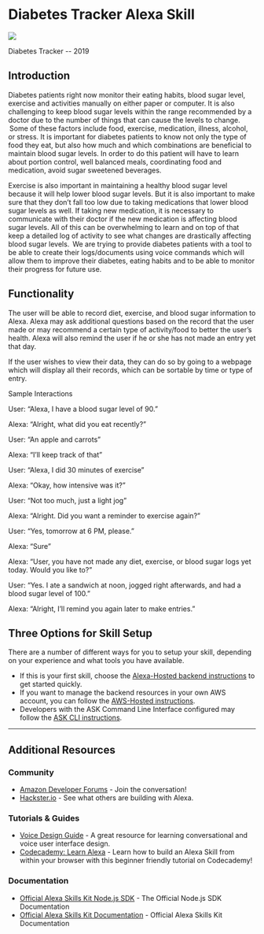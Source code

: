 # Diabetes Tracker Alexa Skill
<img src="https://m.media-amazon.com/images/G/01/mobile-apps/dex/alexa/alexa-skills-kit/tutorials/quiz-game/header._TTH_.png" />

Diabetes Tracker -- 2019

## Introduction

Diabetes patients right now monitor their eating habits, blood sugar level, exercise and activities manually on either paper or computer. It is also challenging to keep blood sugar levels within the range recommended by a doctor due to the number of things that can cause the levels to change.  Some of these factors include food, exercise, medication, illness, alcohol, or stress.  It is important for diabetes patients to know not only the type of food they eat, but also how much and which combinations are beneficial to maintain blood sugar levels.  In order to do this patient will have to learn about portion control, well balanced meals, coordinating food and medication, avoid sugar sweetened beverages.   

Exercise is also important in maintaining a healthy blood sugar level because it will help lower blood sugar levels.  But it is also important to make sure that they don’t fall too low due to taking medications that lower blood sugar levels as well.  If taking new medication, it is necessary to communicate with their doctor if the new medication is affecting blood sugar levels.  All of this can be overwhelming to learn and on top of that keep a detailed log of activity to see what changes are drastically affecting blood sugar levels.  We are trying to provide diabetes patients with a tool to be able to create their logs/documents using voice commands which will allow them to improve their diabetes, eating habits and to be able to monitor their progress for future use.   

## Functionality 

The user will be able to record diet, exercise, and blood sugar information to Alexa. Alexa may ask additional questions based on the record that the user made or may recommend a certain type of activity/food to better the user’s health. Alexa will also remind the user if he or she has not made an entry yet that day. 

If the user wishes to view their data, they can do so by going to a webpage which will display all their records, which can be sortable by time or type of entry. 

Sample Interactions 

User: “Alexa, I have a blood sugar level of 90.” 

Alexa: “Alright, what did you eat recently?” 

User: “An apple and carrots” 

Alexa: “I’ll keep track of that” 

 

User: “Alexa, I did 30 minutes of exercise” 

Alexa: “Okay, how intensive was it?” 

User: “Not too much, just a light jog” 

Alexa: “Alright. Did you want a reminder to exercise again?” 

User: “Yes, tomorrow at 6 PM, please.” 

Alexa: “Sure” 


Alexa: “User, you have not made any diet, exercise, or blood sugar logs yet today. Would you like to?” 

User: “Yes. I ate a sandwich at noon, jogged right afterwards, and had a blood sugar level of 100.” 

Alexa: “Alright, I’ll remind you again later to make entries.” 

## Three Options for Skill Setup
There are a number of different ways for you to setup your skill, depending on your experience and what tools you have available.

 * If this is your first skill, choose the [Alexa-Hosted backend instructions](./instructions/setup-vui-alexa-hosted.md) to get started quickly.
 * If you want to manage the backend resources in your own AWS account, you can follow the [AWS-Hosted instructions](./instructions/setup-vui-aws-hosted.md).
 * Developers with the ASK Command Line Interface configured may follow the [ASK CLI instructions](./instructions/cli.md).

---

## Additional Resources

### Community
* [Amazon Developer Forums](https://forums.developer.amazon.com/spaces/165/index.html) - Join the conversation!
* [Hackster.io](https://www.hackster.io/amazon-alexa) - See what others are building with Alexa.

### Tutorials & Guides
* [Voice Design Guide](https://developer.amazon.com/designing-for-voice/) - A great resource for learning conversational and voice user interface design.
* [Codecademy: Learn Alexa](https://www.codecademy.com/learn/learn-alexa) - Learn how to build an Alexa Skill from within your browser with this beginner friendly tutorial on Codecademy!

### Documentation
* [Official Alexa Skills Kit Node.js SDK](https://www.npmjs.com/package/ask-sdk) - The Official Node.js SDK Documentation
*  [Official Alexa Skills Kit Documentation](https://developer.amazon.com/docs/ask-overviews/build-skills-with-the-alexa-skills-kit.html) - Official Alexa Skills Kit Documentation

